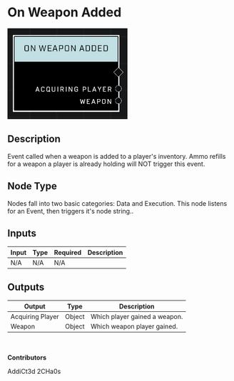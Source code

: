 # On Weapon Added
![alt text](../../../.gitbook/assets/on-weapon-added.png)
## Description
Event called when a weapon is added to a player's inventory. Ammo refills for a weapon a player is already holding will NOT trigger this event.

## Node Type
Nodes fall into two basic categories: Data and Execution. This node listens for an Event, then triggers it's node string..

## Inputs
| Input | Type | Required | Description |
|------------------|------------------|----------|--------------------------------------------------------------|
| N/A | N/A | N/A | |

## Outputs
| Output | Type | Description |
|------------------|------------------|--------------------------------------------------------------|
| Acquiring Player | Object | Which player gained a weapon.|
| Weapon | Object | Which weapon player gained.|

\
\
**Contributors**

AddiCt3d 2CHa0s